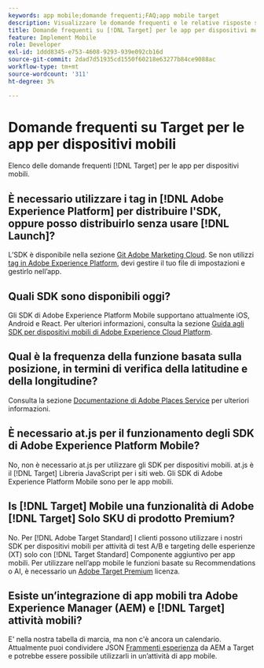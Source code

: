 ```yaml
---
keywords: app mobile;domande frequenti;FAQ;app mobile target
description: Visualizzare le domande frequenti e le relative risposte sull’Adobe [!DNL Target] per le app per dispositivi mobili.
title: Domande frequenti su [!DNL Target] per le app per dispositivi mobili?
feature: Implement Mobile
role: Developer
exl-id: 1ddd8345-e753-4608-9293-939e092cb16d
source-git-commit: 2dad7d51935cd1550f60218e63277b84ce9088ac
workflow-type: tm+mt
source-wordcount: '311'
ht-degree: 3%

---
```


# Domande frequenti su Target per le app per dispositivi mobili

Elenco delle domande frequenti [!DNL Target] per le app per dispositivi mobili.

## È necessario utilizzare i tag in [!DNL Adobe Experience Platform] per distribuire l&#39;SDK, oppure posso distribuirlo senza usare [!DNL Launch]?

L’SDK è disponibile nella sezione [Git Adobe Marketing Cloud](https://github.com/Adobe-Marketing-Cloud/acp-sdks/). Se non utilizzi [tag in Adobe Experience Platform](https://experienceleague.adobe.com/docs/experience-platform/tags/home.html?lang=it), devi gestire il tuo file di impostazioni e gestirlo nell’app.

## Quali SDK sono disponibili oggi?

Gli SDK di Adobe Experience Platform Mobile supportano attualmente iOS, Android e React. Per ulteriori informazioni, consulta la sezione [Guida agli SDK per dispositivi mobili di Adobe Experience Cloud Platform](https://aep-sdks.gitbook.io/docs/).

## Qual è la frequenza della funzione basata sulla posizione, in termini di verifica della latitudine e della longitudine?

Consulta la sezione [Documentazione di Adobe Places Service](https://experienceleague.adobe.com/docs/places/using/home.html) per ulteriori informazioni.

## È necessario at.js per il funzionamento degli SDK di Adobe Experience Platform Mobile?

No, non è necessario at.js per utilizzare gli SDK per dispositivi mobili. at.js è il [!DNL Target] Libreria JavaScript per i siti web. Gli SDK di Adobe Experience Platform Mobile sono per le app mobili.

## Is [!DNL Target] Mobile una funzionalità di Adobe [!DNL Target] Solo SKU di prodotto Premium?

No. Per [!DNL Adobe Target Standard] I clienti possono utilizzare i nostri SDK per dispositivi mobili per attività di test A/B e targeting delle esperienze (XT) solo con [!DNL Target Standard] Componente aggiuntivo per app mobili. Per utilizzare nell’app mobile le funzioni basate su Recommendations o AI, è necessario un [Adobe Target Premium](/help/main/c-intro/intro.md#premium) licenza.

## Esiste un’integrazione di app mobili tra Adobe Experience Manager (AEM) e [!DNL Target] attività mobili?

E&#39; nella nostra tabella di marcia, ma non c&#39;è ancora un calendario. Attualmente puoi condividere JSON [Frammenti esperienza](/help/main/c-experiences/c-manage-content/aem-experience-fragments.md) da AEM a Target e potrebbe essere possibile utilizzarli in un’attività di app mobile.
